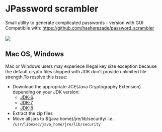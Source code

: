 JPassword scrambler
==========
Small utility to generate complicated passwords - version with GUI<br/>
Compatibile with: https://github.com/hasherezade/password_scrambler<br/><br/>
<img src=https://pbs.twimg.com/media/COYFzqKUcAA2_Gx.png></img>

## Mac OS, Windows
Mac or Windows users may experiece Illegal key size exception because the default crypto files shipped with JDK don't provide unlimited file strength.To resolve this issue: <br/>

* Download the appropriate JCE(Java Cryptography Extension) depending on your JDK version:
  * [JDK-6](http://www.oracle.com/technetwork/java/javase/downloads/jce-6-download-429243.html).
  * [JDK-7](http://www.oracle.com/technetwork/java/javase/downloads/jce-7-download-432124.html)
  * [JDK-8](http://www.oracle.com/technetwork/java/javase/downloads/jce8-download-2133166.html)
* Extract the zip files 
* Move all jars to ${java.home}/jre/lib/security/ i.e. ```/usr/libexec/java_home/jre/lib/security```
